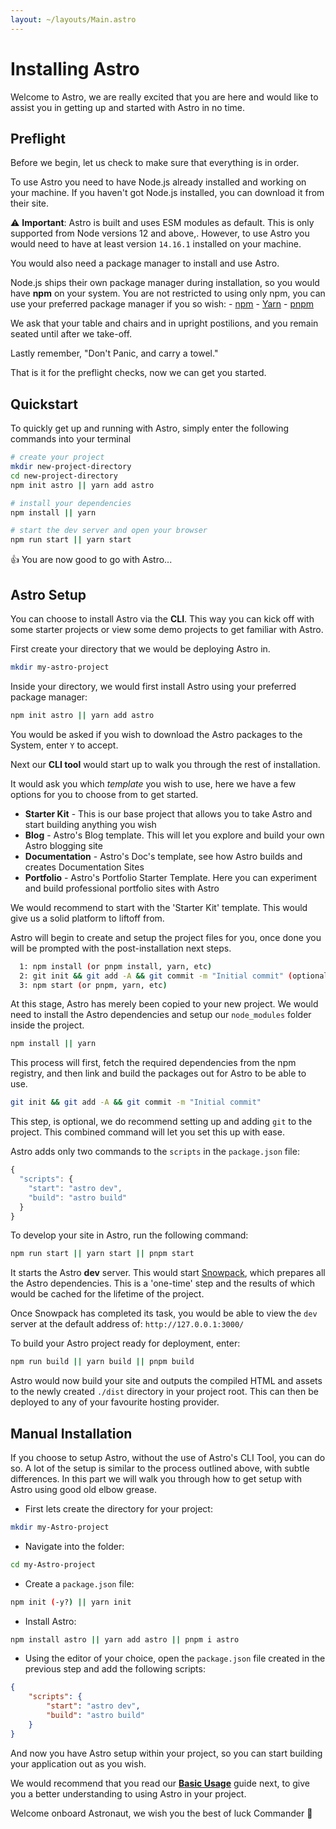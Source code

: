 ```yaml
---
layout: ~/layouts/Main.astro
---
```


# Installing Astro

Welcome to Astro, we are really excited that you are here and would like to assist you in getting up and started with Astro in no time.

<!--
    Quick Install
    Manual Install
    Troubleshooting
 -->

## Preflight

Before we begin, let us check to make sure that everything is in order.

To use Astro you need to have Node.js already installed and working on your machine. If you haven't got Node.js installed, you can download it from their site.

⚠️ **Important**: Astro is built and uses ESM modules as default. This is only supported from Node versions 12 and above,. However, to use Astro you would need to have at least version `14.16.1` installed on your machine.

You would also need a package manager to install and use Astro.

Node.js ships their own package manager during installation, so you would have **npm** on your system. You are not restricted to using only npm, you can use your preferred package manager if you so wish:
    - [npm](https://docs.npmjs.com/about-npm)
    - [Yarn](https://yarnpkg.com/getting-started)
    - [pnpm](https://pnpm.io/installation)

We ask that your table and chairs and in upright postilions, and you remain seated until after we take-off.

Lastly remember, "Don't Panic, and carry a towel."

That is it for the preflight checks, now we can get you started.

## Quickstart

To quickly get up and running with Astro, simply enter the following commands into your terminal

```bash
# create your project
mkdir new-project-directory
cd new-project-directory
npm init astro || yarn add astro

# install your dependencies
npm install || yarn

# start the dev server and open your browser
npm run start || yarn start
```

👍 You are now good to go with Astro...

##   Astro Setup

You can choose to install Astro via the **CLI**. This way you can kick off with some starter projects or view some demo projects to get familiar with Astro.

First create your directory that we would be deploying Astro in.

```bash
mkdir my-astro-project
```

Inside your directory, we would first install Astro using your preferred package manager:

```bash
npm init astro || yarn add astro
```

You would be asked if you wish to download the Astro packages to the System, enter `Y` to accept.

Next our **CLI tool** would start up to walk you through the rest of installation.

It would ask you which *template* you wish to use, here we have a few options for you to choose from to get started.

- **Starter Kit** - This is our base project that allows you to take Astro and start building anything you wish
- **Blog** - Astro's Blog template. This will let you explore and build your own Astro blogging site
- **Documentation** - Astro's Doc's template, see how Astro builds and creates Documentation Sites
- **Portfolio** - Astro's Portfolio Starter Template. Here  you can experiment and build professional portfolio sites with Astro
<!-- I think we should have guides for each of these templates, perhaps in a template section, with tutorials on building something with each of them, -->

We would recommend to start with the 'Starter Kit' template. This would give us a solid platform to liftoff from.

Astro will begin to create and setup the project files for you, once done you will be prompted with the post-installation next steps.

```bash
  1: npm install (or pnpm install, yarn, etc)
  2: git init && git add -A && git commit -m "Initial commit" (optional step)
  3: npm start (or pnpm, yarn, etc)
```

At this stage, Astro has merely been copied to your new project. We would need to install the Astro dependencies and setup our `node_modules` folder inside the project.

```bash
npm install || yarn
```

This process will first, fetch the required dependencies from the npm registry, and then link and build the packages out for Astro to be able to use.

```bash
git init && git add -A && git commit -m "Initial commit"
```

This step, is optional, we do recommend setting up and adding `git` to the project. This combined command will let you set this up with ease.

Astro adds only two commands to the `scripts` in the `package.json` file:

```js
{
  "scripts": {
    "start": "astro dev",
    "build": "astro build"
  }
}

```
To develop your site in Astro, run the following command:

```bash
npm run start || yarn start || pnpm start
```

It starts the Astro **dev** server. This would start [Snowpack](https://snowpack.dev), which prepares all the Astro dependencies. This is a 'one-time' step and the results of which would be cached for the lifetime of the project.

Once Snowpack has completed its task, you would be able to view the `dev` server at the default address of: `http://127.0.0.1:3000/`

<!-- This would be a great place to tie in an Explore Astro Section or link to -->

To build your Astro project ready for deployment, enter:

```bash
npm run build || yarn build || pnpm build
```

Astro would now build your site and outputs the compiled HTML and assets to the newly created `./dist` directory in your project root. This can then be deployed to any of your favourite hosting provider.

## Manual Installation

If you choose to setup Astro, without the use of Astro's CLI Tool, you can do so. A lot of the setup is similar to the process outlined above, with subtle differences. In this part we will walk you through how to get setup with Astro using good old elbow grease.

- First lets create the directory for your project:

```bash
mkdir my-Astro-project
```

- Navigate into the folder:

```bash
cd my-Astro-project
```

- Create a `package.json` file:

```bash
npm init (-y?) || yarn init 
```
<!-- Can someone check that npm init flag for me plz  -->
- Install Astro:

```bash
npm install astro || yarn add astro || pnpm i astro
```

- Using the editor of your choice, open the `package.json` file created in the previous step and add the following scripts:

```json
{
    "scripts": {
        "start": "astro dev",
        "build": "astro build"
    }
}
```

And now you have Astro setup within your project, so you can start building your application out as you wish.

We would recommend that you read our [**Basic Usage**]() guide next, to give you a better understanding to using Astro in your project.

Welcome onboard Astronaut, we wish you the best of luck Commander 🖖
